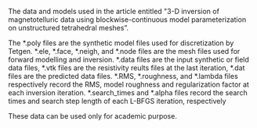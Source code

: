 The data and models used in the article entitled "3-D inversion of magnetotelluric data using blockwise-continuous model parameterization on unstructured tetrahedral meshes”.

The *.poly files are the synthetic model files used for discretization by Tetgen. *.ele, *.face, *.neigh, and *.node files are the mesh files used for forward modelling and inversion.
*.data files are the input synthetic or field data files, *.vtk files are the resistivity reults files at the last iteration, *.dat files are the predicted data files.
*.RMS, *.roughness, and *.lambda files respectively record the RMS, model roughness and regularization factor at each inversion iteration.
*.search_times and *.alpha files record the search times and search step length of each L-BFGS iteration, respectively

These data can be used only for academic purpose.
